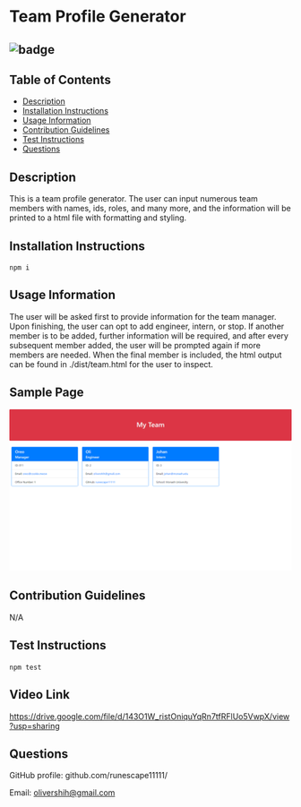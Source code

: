 # Team Profile Generator
## ![badge](https://img.shields.io/static/v1?label=Licence&message=MIT&color=blue&style=plastic)
## Table of Contents
- [Description](#Description)
- [Installation Instructions](#Installation-Instructions)
- [Usage Information](#Usage-Information)
- [Contribution Guidelines](#Contribution-Guidelines)
- [Test Instructions](#Test-Instructions)
- [Questions](#Questions)
## Description
This is a team profile generator. The user can input numerous team members with names, ids, roles, and many more, and the information will be printed to a html file with formatting and styling.
## Installation Instructions
```
npm i
```
## Usage Information
The user will be asked first to provide information for the team manager. Upon finishing, the user can opt to add engineer, intern, or stop. If another member is to be added, further information will be required, and after every subsequent member added, the user will be prompted again if more members are needed. When the final member is included, the html output can be found in ./dist/team.html for the user to inspect.
## Sample Page
![Screenshot of sample page with cards](./sample-page.png)
## Contribution Guidelines
N/A
## Test Instructions
```
npm test
```
## Video Link
https://drive.google.com/file/d/143O1W_ristOniquYqRn7tfRFlUo5VwpX/view?usp=sharing
## Questions
GitHub profile: github.com/runescape11111/

Email: olivershih@gmail.com
